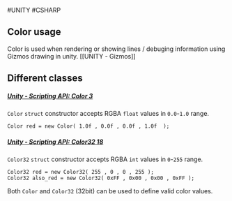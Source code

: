 #UNITY #CSHARP 

## Color usage 

Color is used when rendering or showing lines / debuging information using Gizmos drawing in unity. [[UNITY - Gizmos]]

## Different classes

##### [Unity - Scripting API: Color 3](https://docs.unity3d.com/ScriptReference/Color.html)

`Color` `struct` constructor accepts RGBA `float` values in `0.0`-`1.0` range.

```CSHARP
Color red = new Color( 1.0f , 0.0f , 0.0f , 1.0f  );
```

  

##### [Unity - Scripting API: Color32 18](https://docs.unity3d.com/ScriptReference/Color32.html)

`Color32` `struct` constructor accepts RGBA `int` values in `0`-`255` range.

```CSHARP
Color32 red = new Color32( 255 , 0 , 0 , 255 ); 
Color32 also_red = new Color32( 0xFF , 0x00 , 0x00 , 0xFF );
```
Both `Color` and `Color32` (32bit) can be used to define valid color values.